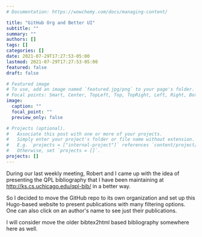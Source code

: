 ```yaml
---
# Documentation: https://wowchemy.com/docs/managing-content/

title: "GitHub Org and Better UI"
subtitle: ""
summary: ""
authors: []
tags: []
categories: []
date: 2021-07-29T17:27:53-05:00
lastmod: 2021-07-29T17:27:53-05:00
featured: false
draft: false

# Featured image
# To use, add an image named `featured.jpg/png` to your page's folder.
# Focal points: Smart, Center, TopLeft, Top, TopRight, Left, Right, BottomLeft, Bottom, BottomRight.
image:
  caption: ""
  focal_point: ""
  preview_only: false

# Projects (optional).
#   Associate this post with one or more of your projects.
#   Simply enter your project's folder or file name without extension.
#   E.g. `projects = ["internal-project"]` references `content/project/deep-learning/index.md`.
#   Otherwise, set `projects = []`.
projects: []
---
```


During our last weekly meeting, Robert and I came up with the idea of presenting the QPL bibliography that I have been maintaining at http://ks.cs.uchicago.edu/qpl-bib/ in a better way.

So I decided to move the GitHub repo to its own organization and set up this Hugo-based website to present publications with many filtering options. One can also click on an author's name to see just their publications.

I will consider move the older bibtex2html based bibliography somewhere here as well.
